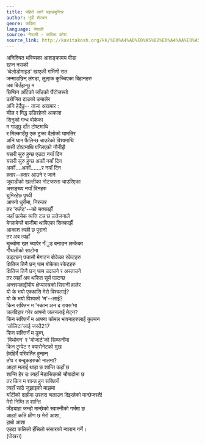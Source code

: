 ```yaml
---
title: पहिरो जाने पहाडमुन्तिर
author: भूपी शेरचन
genre: कविता
language: नेपाली
source: नेपाली - कविता कोश
source_link: http://kavitakosh.org/kk/%E0%A4%AD%E0%A5%82%E0%A4%AA%E0%A5%80_%E0%A4%B6%E0%A5%87%E0%A4%B0%E0%A4%9A%E0%A4%A8
---
```


अनिश्चित भविष्यका आशङ्कामय पीडा  
खप्न नसकी  
'थेलोडोमाइड' खाएकी गर्भिणी रात  
जन्माउछिन् लंगडा, लुला्क कुच्चिएका बिहानहरु  
जब बिउँझन्छु म  
छिप्पिन आँटेको जाँडको घैंटोजस्तो  
उत्तेजित टाउको उचालेर  
अनि हेर्दैछु-- ताजा अखबार :  
चील र गिद्ध उडिरहेको आकाश  
सिनुको गन्ध बोकेका  
म गाड्छु दाँत टोष्टमाथि  
र मिल्काउँछु एक टुक्रा दैलोको घामतिर  
अनि घाम फैलिन्छ चाउरेको विश्वमाथि  
बासी टोष्टमाथि पग्लिएको नौनीझै  
यसरी सुरु हुन्छ एउटा नयाँ दिन  
यसरी सुरु हुन्छ अर्को नयाँ दिन  
अर्को....अर्को.......र नयाँ दिन  
हतार--हतार आउने र जाने  
जुवाडीको खल्तीका नोटजस्ता चाउरिएका  
असङ्ख्य नयाँ दिनहरु  
घुमिरहेछ पृथ्वी  
आफ्नो धुरीमा, निरन्तर  
तर 'रुलेट'--को चक्काझैँ  
जहाँ प्रत्येक व्यत्ति टन्न छ उत्तेजनाले  
बेग्लाबेग्लै बाजीमा थापिएका सिक्काझैँ  
आकाश त्यही छ पुरानो  
तर अब त्यहाँ  
चुच्चोमा खर च्यापेर गँुड बनाउन लम्केका  
गौँथलीको साटोमा  
उड्दछन् पचासौ मेगाटन बोकेका रकेटहरु  
क्षितिज तिनै छन् घाम बोकेका रकेटहरु  
क्षितिज तिनै छन् घाम उदाउने र अस्ताउने  
तर त्यहाँ अब थकित सूर्य पल्टन्छ  
अन्तरमहाद्वीपीय क्षेप्यास्त्रको सिरानी हालेर  
यो के भयो एक्कासि मेरो विश्वलाई?  
यो के भयो विश्वको 'म'--लाई?  
किन सक्तिन म 'स्कान अन द राक्स'मा  
जलविहार गरेर आफ्नो जलनलाई मेट्न?  
किन सक्तिनँ म आफ्ना कोमल भावनाहरुलाई कुल्चन  
'लोलिटा'लाई जस्तै217  
किन सक्तिनँ म डुब्न,  
'विथोवन' र 'मोजार्ट'को सिम्फनीमा  
किन ट्रम्पेट र क्यारोनेटको मुख  
हेर्दाहेर्दै परिवर्तित हुन्छन्  
तोप र बन्दूकहरुको नालमा?  
आहा! मलाई थाहा छ शान्ति कहाँ छ  
शान्ति हेर उः त्यहाँ मेडासिङको चौबाटोमा छ  
तर किन म शान्त हुन सक्तिनँ  
त्यहाँ सांढे जुझाइको माझमा  
घाँटीको दाह्रीमा उस्तरा चलाउन दिइरहेको मान्छेजस्तै!  
मेरो निम्ति त शान्ति  
जँड्याहा जन्डो मान्छेको स्वास्नीको गर्भमा छ  
आहा! कति क्षीण छ मेरो आशा,  
हाम्रो आशा  
एउटा कलिलो हँसिलो संसारको न्वारान गर्ने।  
(पोखरा)
